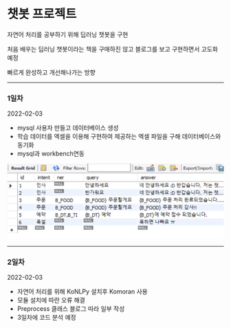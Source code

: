 # 챗봇 프로젝트

자연어 처리를 공부하기 위해 딥러닝 챗봇을 구현

처음 배우는 딥러닝 챗봇이라는 책을 구매하진 않고 블로그를 보고 구현하면서 고도화 예정

빠르게 완성하고 개선해나가는 방향

---

### 1일차

2022-02-03

- mysql 사용자 만들고 데이터베이스 생성
- 학습 데이터를 엑셀을 이용해 구현하여 제공하는 엑셀 파일을 구해 데이터베이스와 동기화
- mysql과 workbench연동

![Untitled](read_png/Untitled.png)

---
### 2일차

2022-02-03

- 자연어 처리를 위해 KoNLPy 설치후 Komoran 사용
- 모듈 설치에 따란 오류  해결
- Preprocess  클래스 블로그 따라 일부 작성
- 3일차에 코드 분석 예정
